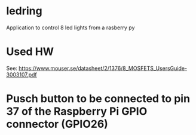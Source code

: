 # ledring
Application to control 8 led lights from a rasberry py

# Used HW

See: https://www.mouser.se/datasheet/2/1376/8_MOSFETS_UsersGuide-3003107.pdf

# Pusch button to be connected to pin 37 of the Raspberry Pi GPIO connector (GPIO26)
